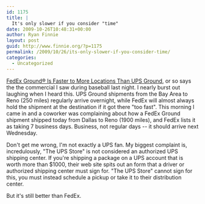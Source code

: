 ```yaml
---
id: 1175
title: |
  It's only slower if you consider "time"
date: 2009-10-26T10:48:31+00:00
author: Ryan Finnie
layout: post
guid: http://www.finnie.org/?p=1175
permalink: /2009/10/26/its-only-slower-if-you-consider-time/
categories:
  - Uncategorized
---
```

[FedEx Ground® Is Faster to More Locations Than UPS Ground](http://fedex.com/us/updates/september2009/fedex-ground.html), or so says the the commercial I saw during baseball last night. I nearly burst out laughing when I heard this. UPS Ground shipments from the Bay Area to Reno (250 miles) regularly arrive overnight, while FedEx will almost always hold the shipment at the destination if it got there "too fast". This morning I came in and a coworker was complaining about how a FedEx Ground shipment shipped today from Dallas to Reno (1900 miles), and FedEx lists it as taking 7 business days. Business, not regular days -- it should arrive next Wednesday.

Don't get me wrong, I'm not exactly a UPS fan. My biggest complaint is, incredulously, "The UPS Store" is not considered an authorized UPS shipping center. If you're shipping a package on a UPS account that is worth more than $1000, their web site spits out an form that a driver or authorized shipping center must sign for. "The UPS Store" cannot sign for this, you must instead schedule a pickup or take it to their distribution center.

But it's still better than FedEx.

